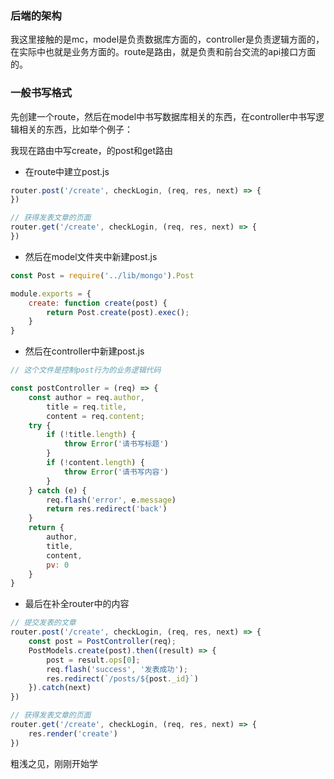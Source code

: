 ### 后端的架构

我这里接触的是mc，model是负责数据库方面的，controller是负责逻辑方面的，在实际中也就是业务方面的。route是路由，就是负责和前台交流的api接口方面的。

### 一般书写格式

先创建一个route，然后在model中书写数据库相关的东西，在controller中书写逻辑相关的东西，比如举个例子：

我现在路由中写create，的post和get路由

- 在route中建立post.js
```js
router.post('/create', checkLogin, (req, res, next) => {
})

// 获得发表文章的页面
router.get('/create', checkLogin, (req, res, next) => {
})
```

- 然后在model文件夹中新建post.js

```js
const Post = require('../lib/mongo').Post

module.exports = {
    create: function create(post) {
        return Post.create(post).exec();
    }
}
```

- 然后在controller中新建post.js

```js
// 这个文件是控制post行为的业务逻辑代码

const postController = (req) => {
    const author = req.author,
        title = req.title,
        content = req.content;
    try {
        if (!title.length) {
            throw Error('请书写标题')
        }
        if (!content.length) {
            throw Error('请书写内容')
        }
    } catch (e) {
        req.flash('error', e.message)
        return res.redirect('back')
    }
    return {
        author,
        title,
        content,
        pv: 0
    }
}
```

- 最后在补全router中的内容

```js
// 提交发表的文章
router.post('/create', checkLogin, (req, res, next) => {
    const post = PostController(req);
    PostModels.create(post).then((result) => {
        post = result.ops[0];
        req.flash('success', '发表成功');
        res.redirect(`/posts/${post._id}`)
    }).catch(next)
})

// 获得发表文章的页面
router.get('/create', checkLogin, (req, res, next) => {
    res.render('create')
})

```

粗浅之见，刚刚开始学